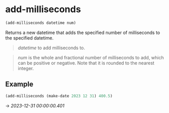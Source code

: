 # add-milliseconds
```scheme
(add-milliseconds datetime num)
```
Returns a new datetime that adds the specified number of milliseconds to the specified datetime.

> *datetime* to add milliseconds to.

> *num* is the whole and fractional number of milliseconds to add, which can be positive or negative. Note that it is rounded to the nearest integer.

## Example
```scheme
(add-milliseconds (make-date 2023 12 31) 400.5)
```
-> *2023-12-31 00:00:00.401*